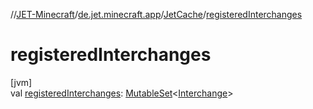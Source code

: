 //[JET-Minecraft](../../../index.md)/[de.jet.minecraft.app](../index.md)/[JetCache](index.md)/[registeredInterchanges](registered-interchanges.md)

# registeredInterchanges

[jvm]\
val [registeredInterchanges](registered-interchanges.md): [MutableSet](https://kotlinlang.org/api/latest/jvm/stdlib/kotlin.collections/-mutable-set/index.html)&lt;[Interchange](../../de.jet.minecraft.structure.command/-interchange/index.md)&gt;

